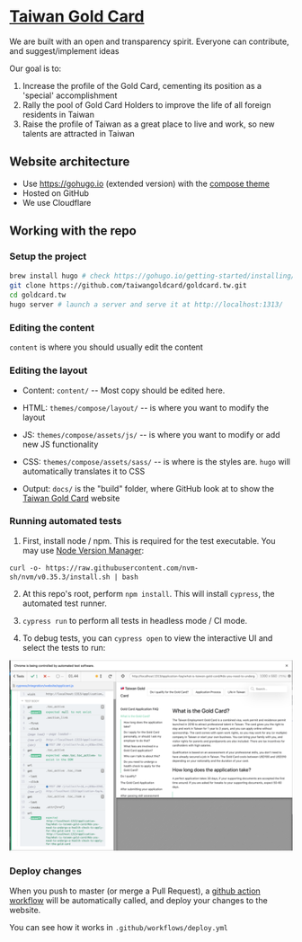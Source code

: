 # [Taiwan Gold Card](https://taiwangoldcard.com/)

We are built with an open and transparency spirit. Everyone can contribute, and suggest/implement ideas

Our goal is to:
1. Increase the profile of the Gold Card, cementing its position as a 'special' accomplishment
2. Rally the pool of Gold Card Holders to improve the life of all foreign residents in Taiwan
3. Raise the profile of Taiwan as a great place to live and work, so new talents are attracted in Taiwan

## Website architecture

- Use https://gohugo.io (extended version) with the [compose theme](https://github.com/onweru/compose)
- Hosted on GitHub
- We use Cloudflare

## Working with the repo

### Setup the project

```bash
brew install hugo # check https://gohugo.io/getting-started/installing/ for alternative method
git clone https://github.com/taiwangoldcard/goldcard.tw.git
cd goldcard.tw
hugo server # launch a server and serve it at http://localhost:1313/
```

### Editing the content

`content` is where you should usually edit the content

### Editing the layout

- Content: `content/` -- Most copy should be edited here.
- HTML: `themes/compose/layout/` -- is where you want to modify the layout
- JS: `themes/compose/assets/js/` -- is where you want to modify or add new JS functionality
- CSS: `themes/compose/assets/sass/` -- is where is the styles are. `hugo` will automatically translates it to CSS

- Output: `docs/` is the "build" folder, where GitHub look at to show the [Taiwan Gold Card](https://taiwangoldcard.com/) website

### Running automated tests

1. First, install node / npm. This is required for the test executable. You may use [Node Version Manager](https://github.com/nvm-sh/nvm):

```
curl -o- https://raw.githubusercontent.com/nvm-sh/nvm/v0.35.3/install.sh | bash
```

2. At this repo's root, perform `npm install`. This will install `cypress`, the automated test runner.

3. `cypress run` to perform all tests in headless mode / CI mode. 

4. To debug tests, you can `cypress open` to view the interactive UI and select the tests to run:

![Cypress Tests UI](./tests-ui.png)

### Deploy changes

When you push to master (or merge a Pull Request), a [github action workflow](https://docs.github.com/en/actions/reference/workflow-syntax-for-github-actions) will be automatically called, and deploy your changes to the website. 

You can see how it works in `.github/workflows/deploy.yml`

